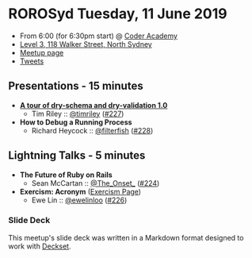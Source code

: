# ROROSyd Tuesday, 11 June 2019

- From 6:00 (for 6:30pm start) @ [Coder Academy][]
- [Level 3, 118 Walker Street, North Sydney][]
- [Meetup page][]
- [Tweets][]

## Presentations - 15 minutes

- **[A tour of dry-schema and dry-validation 1.0][]**
  - Tim Riley :: [@timriley][] ([#227][])
- **How to Debug a Running Process**
  - Richard Heycock :: [@filterfish][] ([#228][])

## Lightning Talks - 5 minutes

- **The Future of Ruby on Rails**
  - Sean McCartan :: [@The_Onset_][] ([#224][])
- **Exercism: Acronym** ([Exercism Page][])
  - Ewe Lin :: [@ewelinloo][] ([#226][])

### Slide Deck

This meetup's slide deck was written in a Markdown format designed to work with
[Deckset][].

[A tour of dry-schema and dry-validation 1.0]: https://speakerdeck.com/timriley/a-tour-of-dry-schema-and-dry-validation-1-dot-0
[@timriley]: https://twitter.com/timriley
[#227]: https://github.com/rails-oceania/roro/issues/227
[@filterfish]: https://twitter.com/filterfish
[#228]: https://github.com/rails-oceania/roro/issues/228
[@The_Onset_]: https://twitter.com/The_Onset_
[#224]: https://github.com/rails-oceania/roro/issues/224
[Exercism Page]: https://exercism.io/tracks/ruby/exercises/acronym
[@ewelinloo]: https://twitter.com/ewelinloo
[#226]: https://github.com/rails-oceania/roro/issues/226
[Coder Academy]: https://coderacademy.edu.au/
[Level 3, 118 Walker Street, North Sydney]: https://goo.gl/maps/zFH2DMfAr32P9mg26
[Meetup page]: https://www.meetup.com/Ruby-On-Rails-Oceania-Sydney/events/jwptrqyzjbpb/
[Tweets]: https://twitter.com/search?f=tweets&q=rorosyd%20since%3A2019-06-10%20until%3A2019-06-12&src=typd
[Deckset]: https://www.decksetapp.com/
